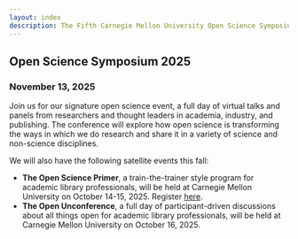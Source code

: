 ```yaml
---
layout: index
description: The Fifth Carnegie Mellon University Open Science Symposium
---
```


## Open Science Symposium 2025
### November 13, 2025

Join us for our signature open science event, a full day of virtual talks and panels from researchers and thought leaders in academia, industry, and publishing. The conference will explore how open science is transforming the ways in which we do research and share it in a variety of science and non-science disciplines.

We will also have the following satellite events this fall:

- **The Open Science Primer**, a train-the-trainer style program for academic library professionals, will be held at Carnegie Mellon University on October 14-15, 2025. Register <a href="https://guides.library.cmu.edu/openscienceprimer/register" target="_blank">here</a>.
- **The Open Unconference**, a full day of participant-driven discussions about all things open for academic library professionals, will be held at Carnegie Mellon University on October 16, 2025.
